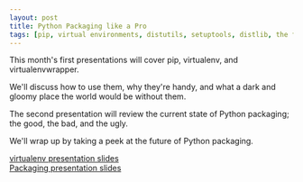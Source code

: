 ```yaml
---
layout: post
title: Python Packaging like a Pro
tags: [pip, virtual environments, distutils, setuptools, distlib, the future]
---
```


This month's first presentations will cover pip, virtualenv, and virtualenvwrapper.

We'll discuss how to use them, why they're handy, and what a dark and gloomy place the world would be without them.

The second presentation will review the current state of Python packaging; the good, the bad, and the ugly. 

We'll wrap up by taking a peek at the future of Python packaging.

[virtualenv presentation slides](https://docs.google.com/presentation/d/1nNNqjU6Fla2EZYV6KiN5Ae6jl0fTDPxsb2awdt_kOBU/pub?start=false&loop=false&delayms=3000)<br />
[Packaging presentation slides](/presentation_resources/python_packaging/index.html)
